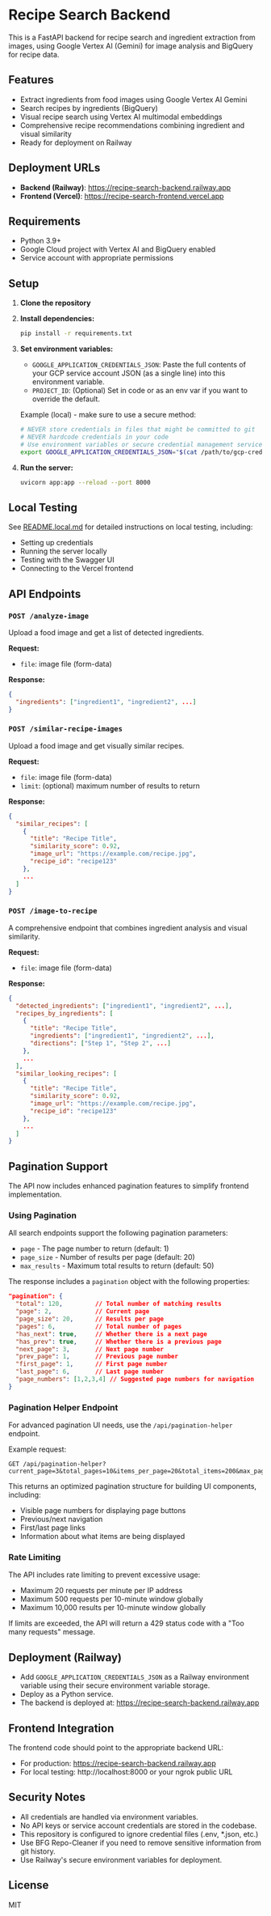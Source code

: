 # Recipe Search Backend

This is a FastAPI backend for recipe search and ingredient extraction from images, using Google Vertex AI (Gemini) for image analysis and BigQuery for recipe data.

## Features
- Extract ingredients from food images using Google Vertex AI Gemini
- Search recipes by ingredients (BigQuery)
- Visual recipe search using Vertex AI multimodal embeddings
- Comprehensive recipe recommendations combining ingredient and visual similarity
- Ready for deployment on Railway

## Deployment URLs
- **Backend (Railway)**: https://recipe-search-backend.railway.app
- **Frontend (Vercel)**: https://recipe-search-frontend.vercel.app

## Requirements
- Python 3.9+
- Google Cloud project with Vertex AI and BigQuery enabled
- Service account with appropriate permissions

## Setup

1. **Clone the repository**
2. **Install dependencies:**
   ```sh
   pip install -r requirements.txt
   ```
3. **Set environment variables:**
   - `GOOGLE_APPLICATION_CREDENTIALS_JSON`: Paste the full contents of your GCP service account JSON (as a single line) into this environment variable.
   - `PROJECT_ID`: (Optional) Set in code or as an env var if you want to override the default.

   Example (local) - make sure to use a secure method:
   ```sh
   # NEVER store credentials in files that might be committed to git
   # NEVER hardcode credentials in your code
   # Use environment variables or secure credential management services
   export GOOGLE_APPLICATION_CREDENTIALS_JSON="$(cat /path/to/gcp-credentials.json)"
   ```

4. **Run the server:**
   ```sh
   uvicorn app:app --reload --port 8000
   ```

## Local Testing
See [README.local.md](README.local.md) for detailed instructions on local testing, including:
- Setting up credentials
- Running the server locally
- Testing with the Swagger UI
- Connecting to the Vercel frontend

## API Endpoints

### `POST /analyze-image`
Upload a food image and get a list of detected ingredients.

**Request:**
- `file`: image file (form-data)

**Response:**
```json
{
  "ingredients": ["ingredient1", "ingredient2", ...]
}
```

### `POST /similar-recipe-images`
Upload a food image and get visually similar recipes.

**Request:**
- `file`: image file (form-data)
- `limit`: (optional) maximum number of results to return

**Response:**
```json
{
  "similar_recipes": [
    {
      "title": "Recipe Title",
      "similarity_score": 0.92,
      "image_url": "https://example.com/recipe.jpg",
      "recipe_id": "recipe123"
    },
    ...
  ]
}
```

### `POST /image-to-recipe`
A comprehensive endpoint that combines ingredient analysis and visual similarity.

**Request:**
- `file`: image file (form-data)

**Response:**
```json
{
  "detected_ingredients": ["ingredient1", "ingredient2", ...],
  "recipes_by_ingredients": [
    {
      "title": "Recipe Title",
      "ingredients": ["ingredient1", "ingredient2", ...],
      "directions": ["Step 1", "Step 2", ...]
    },
    ...
  ],
  "similar_looking_recipes": [
    {
      "title": "Recipe Title",
      "similarity_score": 0.92,
      "image_url": "https://example.com/recipe.jpg",
      "recipe_id": "recipe123"
    },
    ...
  ]
}
```

## Pagination Support

The API now includes enhanced pagination features to simplify frontend implementation.

### Using Pagination

All search endpoints support the following pagination parameters:
- `page` - The page number to return (default: 1)
- `page_size` - Number of results per page (default: 20)
- `max_results` - Maximum total results to return (default: 50)

The response includes a `pagination` object with the following properties:

```json
"pagination": {
  "total": 120,         // Total number of matching results
  "page": 2,            // Current page
  "page_size": 20,      // Results per page
  "pages": 6,           // Total number of pages
  "has_next": true,     // Whether there is a next page
  "has_prev": true,     // Whether there is a previous page
  "next_page": 3,       // Next page number
  "prev_page": 1,       // Previous page number
  "first_page": 1,      // First page number
  "last_page": 6,       // Last page number
  "page_numbers": [1,2,3,4] // Suggested page numbers for navigation
}
```

### Pagination Helper Endpoint

For advanced pagination UI needs, use the `/api/pagination-helper` endpoint.

Example request:
```
GET /api/pagination-helper?current_page=3&total_pages=10&items_per_page=20&total_items=200&max_page_buttons=5
```

This returns an optimized pagination structure for building UI components, including:
- Visible page numbers for displaying page buttons
- Previous/next navigation
- First/last page links
- Information about what items are being displayed

### Rate Limiting

The API includes rate limiting to prevent excessive usage:
- Maximum 20 requests per minute per IP address
- Maximum 500 requests per 10-minute window globally
- Maximum 10,000 results per 10-minute window globally

If limits are exceeded, the API will return a 429 status code with a "Too many requests" message.

## Deployment (Railway)
- Add `GOOGLE_APPLICATION_CREDENTIALS_JSON` as a Railway environment variable using their secure environment variable storage.
- Deploy as a Python service.
- The backend is deployed at: https://recipe-search-backend.railway.app

## Frontend Integration
The frontend code should point to the appropriate backend URL:
- For production: https://recipe-search-backend.railway.app
- For local testing: http://localhost:8000 or your ngrok public URL

## Security Notes
- All credentials are handled via environment variables.
- No API keys or service account credentials are stored in the codebase.
- This repository is configured to ignore credential files (.env, *.json, etc.)
- Use BFG Repo-Cleaner if you need to remove sensitive information from git history.
- Use Railway's secure environment variables for deployment.

## License
MIT 